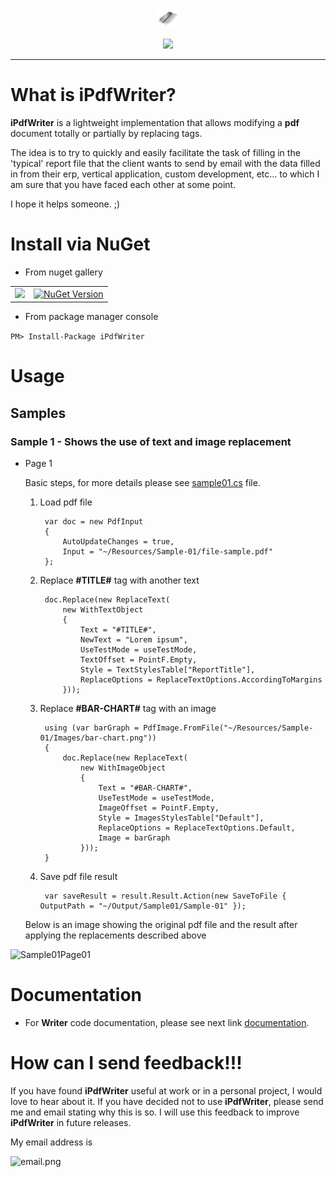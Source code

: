 <p align="center">
  <img src="https://github.com/iAJTin/iPdfWriter/blob/master/nuget/iPdfWriter.png" height="32"/>
</p>
<p align="center">
  <a href="https://github.com/iAJTin/iPdfWriter">
    <img src="https://img.shields.io/badge/iTin-iPdfWriter-green.svg?style=flat"/>
  </a>
</p>

***

# What is iPdfWriter?

**iPdfWriter** is a lightweight implementation that allows modifying a **pdf** document totally or partially by replacing tags.

The idea is to try to quickly and easily facilitate the task of filling in the 'typical' report file that the client wants to send by email with the data filled in from their erp, vertical application, custom development, etc... to which I am sure that you have faced each other at some point.

I hope it helps someone. ;)

# Install via NuGet

- From nuget gallery

<table>
  <tr>
    <td>
      <a href="https://github.com/iAJTin/iPdfWriter">
        <img src="https://img.shields.io/badge/-iPdfWriter-green.svg?style=flat"/>
      </a>
    </td>
    <td>
      <a href="https://www.nuget.org/packages/iPdfWriter/">
        <img alt="NuGet Version" 
             src="https://img.shields.io/nuget/v/iPdfWriter.svg" /> 
      </a>
    </td>  
  </tr>
</table>

- From package manager console

```PM> Install-Package iPdfWriter```

# Usage

## Samples

### Sample 1 - Shows the use of text and image replacement

- Page 1

    Basic steps, for more details please see [sample01.cs] file.

    1. Load pdf file

            var doc = new PdfInput
            {
                AutoUpdateChanges = true,
                Input = "~/Resources/Sample-01/file-sample.pdf"
            };

    2. Replace **#TITLE#** tag with another text

            doc.Replace(new ReplaceText(
                new WithTextObject
                {
                    Text = "#TITLE#",
                    NewText = "Lorem ipsum",
                    UseTestMode = useTestMode,
                    TextOffset = PointF.Empty,
                    Style = TextStylesTable["ReportTitle"],
                    ReplaceOptions = ReplaceTextOptions.AccordingToMargins
                }));

    3. Replace **#BAR-CHART#** tag with an image

            using (var barGraph = PdfImage.FromFile("~/Resources/Sample-01/Images/bar-chart.png"))
            {
                doc.Replace(new ReplaceText(
                    new WithImageObject
                    {
                        Text = "#BAR-CHART#",
                        UseTestMode = useTestMode,
                        ImageOffset = PointF.Empty,
                        Style = ImagesStylesTable["Default"],
                        ReplaceOptions = ReplaceTextOptions.Default,
                        Image = barGraph
                    }));
            }

    4. Save pdf file result

            var saveResult = result.Result.Action(new SaveToFile { OutputPath = "~/Output/Sample01/Sample-01" });


    Below is an image showing the original pdf file and the result after applying the replacements described above







![Sample01Page01][Sample01Page01] 






# Documentation

 - For **Writer** code documentation, please see next link [documentation].

# How can I send feedback!!!

If you have found **iPdfWriter** useful at work or in a personal project, I would love to hear about it. If you have decided not to use **iPdfWriter**, please send me and email stating why this is so. I will use this feedback to improve **iPdfWriter** in future releases.

My email address is 

![email.png][email] 

[email]: ./assets/email.png "email"
[documentation]: ./documentation/iTin.Utilities.Pdf.Writer.md
[Test samples]: https://github.com/iAJTin/iPdfWriter/tree/v1.0.2/src/test/iPdfWriter.ConsoleAppCore

[Sample01Page01]: ./assets/samples/sample1/page1.png "sample01 - page01"

[sample01.cs]: https://github.com/iAJTin/iPdfWriter/blob/master/src/test/iPdfWriter.ConsoleAppCore/Code/Sample01.cs
